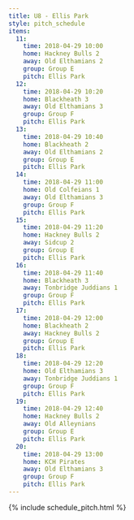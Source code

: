 ```yaml
---
title: U8 - Ellis Park
style: pitch_schedule
items:
  11:
    time: 2018-04-29 10:00
    home: Hackney Bulls 2
    away: Old Elthamians 2
    group: Group E
    pitch: Ellis Park
  12:
    time: 2018-04-29 10:20
    home: Blackheath 3
    away: Old Elthamians 3
    group: Group F
    pitch: Ellis Park
  13:
    time: 2018-04-29 10:40
    home: Blackheath 2
    away: Old Elthamians 2
    group: Group E
    pitch: Ellis Park
  14:
    time: 2018-04-29 11:00
    home: Old Colfeians 1
    away: Old Elthamians 3
    group: Group F
    pitch: Ellis Park
  15:
    time: 2018-04-29 11:20
    home: Hackney Bulls 2
    away: Sidcup 2
    group: Group E
    pitch: Ellis Park
  16:
    time: 2018-04-29 11:40
    home: Blackheath 3
    away: Tonbridge Juddians 1
    group: Group F
    pitch: Ellis Park
  17:
    time: 2018-04-29 12:00
    home: Blackheath 2
    away: Hackney Bulls 2
    group: Group E
    pitch: Ellis Park
  18:
    time: 2018-04-29 12:20
    home: Old Elthamians 3
    away: Tonbridge Juddians 1
    group: Group F
    pitch: Ellis Park
  19:
    time: 2018-04-29 12:40
    home: Hackney Bulls 2
    away: Old Alleynians
    group: Group E
    pitch: Ellis Park
  20:
    time: 2018-04-29 13:00
    home: KCH Pirates
    away: Old Elthamians 3
    group: Group F
    pitch: Ellis Park
---
```


{% include schedule_pitch.html %}
